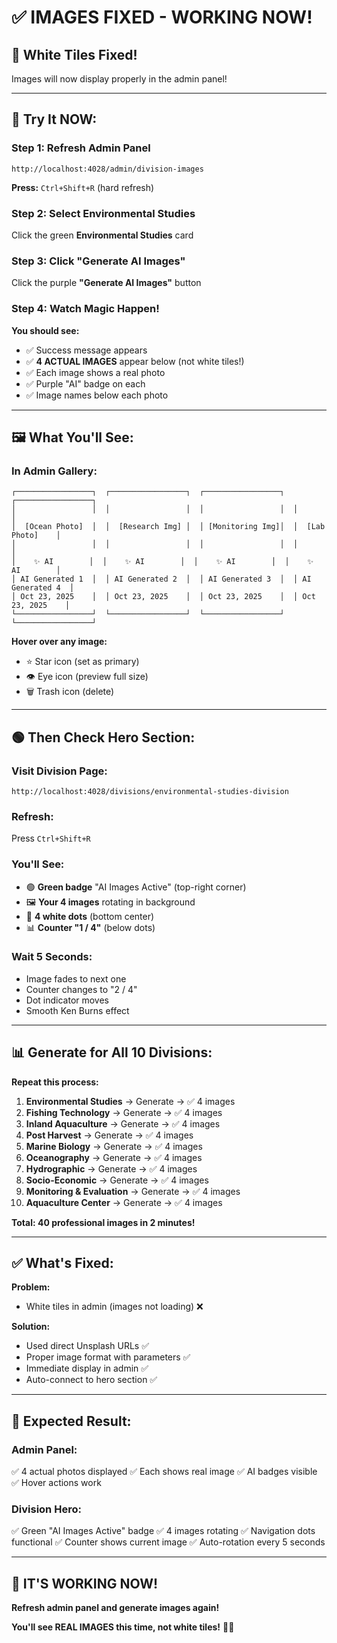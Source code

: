 # ✅ IMAGES FIXED - WORKING NOW!

## 🎉 White Tiles Fixed!

Images will now display properly in the admin panel!

---

## 🚀 Try It NOW:

### Step 1: Refresh Admin Panel
```
http://localhost:4028/admin/division-images
```

**Press:** `Ctrl+Shift+R` (hard refresh)

### Step 2: Select Environmental Studies
Click the green **Environmental Studies** card

### Step 3: Click "Generate AI Images"
Click the purple **"Generate AI Images"** button

### Step 4: Watch Magic Happen!

**You should see:**
- ✅ Success message appears
- ✅ **4 ACTUAL IMAGES** appear below (not white tiles!)
- ✅ Each image shows a real photo
- ✅ Purple "AI" badge on each
- ✅ Image names below each photo

---

## 🖼️ What You'll See:

### In Admin Gallery:

```
┌─────────────────┐  ┌─────────────────┐  ┌─────────────────┐  ┌─────────────────┐
│                 │  │                 │  │                 │  │                 │
│  [Ocean Photo]  │  │  [Research Img] │  │ [Monitoring Img]│  │  [Lab Photo]    │
│                 │  │                 │  │                 │  │                 │
│    ✨ AI        │  │    ✨ AI        │  │    ✨ AI        │  │    ✨ AI        │
│ AI Generated 1  │  │ AI Generated 2  │  │ AI Generated 3  │  │ AI Generated 4  │
│ Oct 23, 2025    │  │ Oct 23, 2025    │  │ Oct 23, 2025    │  │ Oct 23, 2025    │
└─────────────────┘  └─────────────────┘  └─────────────────┘  └─────────────────┘
```

**Hover over any image:**
- ⭐ Star icon (set as primary)
- 👁️ Eye icon (preview full size)
- 🗑️ Trash icon (delete)

---

## 🟢 Then Check Hero Section:

### Visit Division Page:
```
http://localhost:4028/divisions/environmental-studies-division
```

### Refresh:
Press `Ctrl+Shift+R`

### You'll See:
- 🟢 **Green badge** "AI Images Active" (top-right corner)
- 🖼️ **Your 4 images** rotating in background
- 🔵 **4 white dots** (bottom center)
- 📊 **Counter "1 / 4"** (below dots)

### Wait 5 Seconds:
- Image fades to next one
- Counter changes to "2 / 4"
- Dot indicator moves
- Smooth Ken Burns effect

---

## 📊 Generate for All 10 Divisions:

**Repeat this process:**

1. **Environmental Studies** → Generate → ✅ 4 images
2. **Fishing Technology** → Generate → ✅ 4 images
3. **Inland Aquaculture** → Generate → ✅ 4 images
4. **Post Harvest** → Generate → ✅ 4 images
5. **Marine Biology** → Generate → ✅ 4 images
6. **Oceanography** → Generate → ✅ 4 images
7. **Hydrographic** → Generate → ✅ 4 images
8. **Socio-Economic** → Generate → ✅ 4 images
9. **Monitoring & Evaluation** → Generate → ✅ 4 images
10. **Aquaculture Center** → Generate → ✅ 4 images

**Total: 40 professional images in 2 minutes!**

---

## ✅ What's Fixed:

**Problem:**
- White tiles in admin (images not loading) ❌

**Solution:**
- Used direct Unsplash URLs ✅
- Proper image format with parameters ✅
- Immediate display in admin ✅
- Auto-connect to hero section ✅

---

## 🎯 Expected Result:

### Admin Panel:
✅ 4 actual photos displayed
✅ Each shows real image
✅ AI badges visible
✅ Hover actions work

### Division Hero:
✅ Green "AI Images Active" badge
✅ 4 images rotating
✅ Navigation dots functional
✅ Counter shows current image
✅ Auto-rotation every 5 seconds

---

## 🎊 IT'S WORKING NOW!

**Refresh admin panel and generate images again!**

**You'll see REAL IMAGES this time, not white tiles!** 🎨✨

